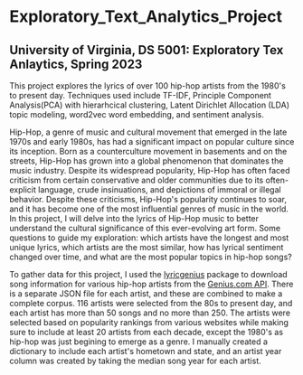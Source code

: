 # Exploratory_Text_Analytics_Project
## University of Virginia, DS 5001: Exploratory Tex Anlaytics, Spring 2023

This project explores the lyrics of over 100 hip-hop artists from the 1980's to present day. Techniques used include TF-IDF, Principle Component Analysis(PCA) with hierarhcical clustering, Latent Dirichlet Allocation (LDA) topic modeling, word2vec word embedding, and sentiment analysis. 


Hip-Hop, a genre of music and cultural movement that emerged in the late 1970s and early 1980s, has had a significant impact on popular culture since its inception. Born as a counterculture movement in basements and on the streets, Hip-Hop has grown into a global phenomenon that dominates the music industry. Despite its widespread popularity, Hip-Hop has often faced criticism from certain conservative and older communities due to its often-explicit language, crude insinuations, and depictions of immoral or illegal behavior. Despite these criticisms, Hip-Hop's popularity continues to soar, and it has become one of the most influential genres of music in the world. In this project, I will delve into the lyrics of Hip-Hop music to better understand the cultural significance of this ever-evolving art form. Some questions to guide my exploration: which artists have the longest and most unique lyrics, which artists are the most similar, how has lyrical sentiment changed over time, and what are the most popular topics in hip-hop songs?

To gather data for this project, I used the [lyricgenius](https://pypi.org/project/lyricsgenius/) package to download song information for various hip-hop artists from the [Genius.com API](https://docs.genius.com/). There is a separate JSON file for each artist, and these are combined to make a complete corpus. 116 artists were selected from the 80s to present day, and each artist has more than 50 songs and no more than 250. The artists were selected based on popularity rankings from various websites while making sure to include at least 20 artists from each decade, except the 1980's as hip-hop was just begining to emerge as a genre. I manually created a dictionary to include each artist's hometown and state, and an artist year column was created by taking the median song year for each artist. 


